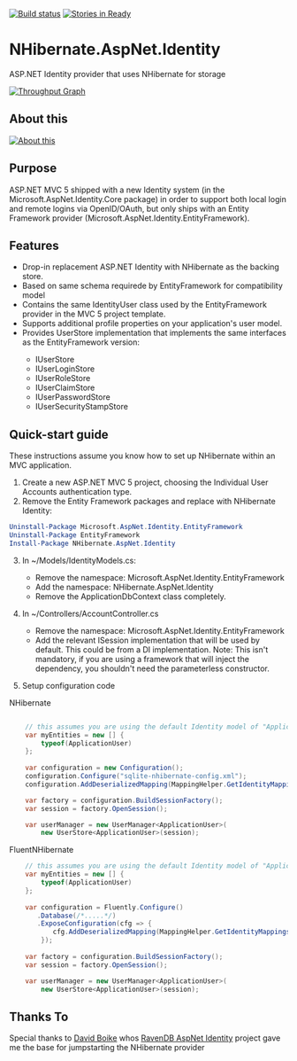 [![Build status](https://ci.appveyor.com/api/projects/status/m3in48hf0846qtot?svg=true)](https://ci.appveyor.com/project/milesibastos/nhibernate-aspnet-identity)
[![Stories in Ready](https://badge.waffle.io/nhibernate/NHibernate.AspNet.Identity.svg?label=ready&title=Ready)](http://waffle.io/nhibernate/NHibernate.AspNet.Identity) 


NHibernate.AspNet.Identity
=======================

ASP.NET Identity provider that uses NHibernate for storage

[![Throughput Graph](https://graphs.waffle.io/nhibernate/NHibernate.AspNet.Identity/throughput.svg)](https://waffle.io/nhibernate/NHibernate.AspNet.Identity/metrics) 

## About this ##

[![About this](http://nhibernate.github.io/NHibernate.AspNet.Identity/images/about.png)](http://youtu.be/pb4QgjXkT7E)

## Purpose ##

ASP.NET MVC 5 shipped with a new Identity system (in the Microsoft.AspNet.Identity.Core package) in order to support both local login and remote logins via OpenID/OAuth, but only ships with an
Entity Framework provider (Microsoft.AspNet.Identity.EntityFramework).

## Features ##
* Drop-in replacement ASP.NET Identity with NHibernate as the backing store.
* Based on same schema requirede by EntityFramework for compatibility model
* Contains the same IdentityUser class used by the EntityFramework provider in the MVC 5 project template.
* Supports additional profile properties on your application's user model.
* Provides UserStore<TUser> implementation that implements the same interfaces as the EntityFramework version:
    * IUserStore<TUser>
    * IUserLoginStore<TUser>
    * IUserRoleStore<TUser>
    * IUserClaimStore<TUser>
    * IUserPasswordStore<TUser>
    * IUserSecurityStampStore<TUser>

## Quick-start guide ##
These instructions assume you know how to set up NHibernate within an MVC application.

1. Create a new ASP.NET MVC 5 project, choosing the Individual User Accounts authentication type.
2. Remove the Entity Framework packages and replace with NHibernate Identity:

```PowerShell
Uninstall-Package Microsoft.AspNet.Identity.EntityFramework
Uninstall-Package EntityFramework
Install-Package NHibernate.AspNet.Identity
```
    
3. In ~/Models/IdentityModels.cs:
    * Remove the namespace: Microsoft.AspNet.Identity.EntityFramework
    * Add the namespace: NHibernate.AspNet.Identity
	* Remove the ApplicationDbContext class completely.
4. In ~/Controllers/AccountController.cs
    * Remove the namespace: Microsoft.AspNet.Identity.EntityFramework
    * Add the relevant ISession implementation that will be used by default.  This could be from a DI implementation.
	Note: This isn't mandatory, if you are using a framework that will inject the dependency, you shouldn't need the parameterless constructor.

5. Setup configuration code

NHibernate
```C#

	// this assumes you are using the default Identity model of "ApplicationUser"
	var myEntities = new [] {
		typeof(ApplicationUser)
	};
	
    var configuration = new Configuration();
    configuration.Configure("sqlite-nhibernate-config.xml");
    configuration.AddDeserializedMapping(MappingHelper.GetIdentityMappings(myEntities), null);

    var factory = configuration.BuildSessionFactory();
    var session = factory.OpenSession();

    var userManager = new UserManager<ApplicationUser>(
        new UserStore<ApplicationUser>(session);
```

FluentNHibernate
```C#
	// this assumes you are using the default Identity model of "ApplicationUser"
	var myEntities = new [] {
		typeof(ApplicationUser)
	};
	
	var configuration = Fluently.Configure()
	   .Database(/*.....*/)
	   .ExposeConfiguration(cfg => {
	       cfg.AddDeserializedMapping(MappingHelper.GetIdentityMappings(myEntities), null);
		});
	
    var factory = configuration.BuildSessionFactory();
    var session = factory.OpenSession();

    var userManager = new UserManager<ApplicationUser>(
        new UserStore<ApplicationUser>(session);

```


## Thanks To ##

Special thanks to [David Boike](https://github.com/DavidBoike) whos [RavenDB AspNet Identity](https://github.com/ILMServices/RavenDB.AspNet.Identity) project gave me the base for jumpstarting the NHibernate provider
